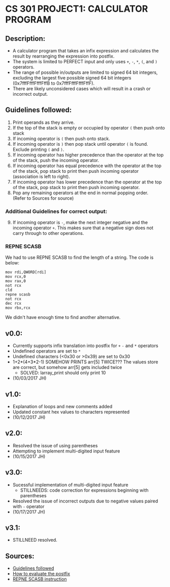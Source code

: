 # CS 301 PROJECT1: CALCULATOR PROGRAM

## Description: 	
- A calculator program that takes an infix expression and calculates the result by rearranging the expression into postfix. 
- The system is limited to PERFECT input and only uses `+`, `-`, `*`, `(`, and `)` operators.  
- The range of possible in/outputs are limited to signed 64 bit integers, excluding the largest five possible signed 64 bit integers (0x7fffFfffFfffFffB to 0x7fffFfffFfffFffF).
- There are likely unconsidered cases which will result in a crash or incorrect output.

## Guidelines followed:
1. Print operands as they arrive.
2. If the top of the stack is empty or occupied by operator `(` then push onto stack
3. If incoming operator is `(` then push onto stack.
4. If incoming operator is `)` then pop stack until operator `(` is found. Exclude printing `(` and `)`.
5. If incoming operator has higher precedence than the operator at the top of the stack, push the incoming operator.
6. If incoming operator has equal precedence with the operator at the top of the stack, pop stack to print then push incoming operator (association is left to right).
7. If incoming operator has lower precedence than the operator at the top of the stack, pop stack to print then push incoming operator.
8. Pop any remaining operators at the end in normal popping order.  
(Refer to Sources for source)

### Additional Guidelines for correct output:
9. If incoming operator is `-`, make the next integer negative and the incoming operator `+`. This makes sure that a negative sign does not carry through to other operations.

### REPNE SCASB
We had to use REPNE SCASB to find the length of a string. The code is below:
```
mov rdi,QWORD[rdi]
mov rcx,0
mov rax,0
not	rcx
cld
repne scasb
not	rcx
dec	rcx
mov rbx,rcx
```
We didn't have enough time to find another alternative.
## v0.0:
- Currently supports infix translation into postfix for `+` `-` and `*` operators
- Undefined operators are set to `*`
- Undefined characters (<0x30 or >0x39) are set to 0x30
- 1+2\*(4+3\*2-1) SOMEHOW PRINTS arr[5] TWICE??? The values store are correct, but somehow arr[5] gets included twice
	- SOLVED: larray_print should only print 10
- (10/03/2017 JH)

## v1.0:
- Explanation of loops and new comments added
- Updated constant hex values to characters represented
- (10/12/2017 JH)

## v2.0:
- Resolved the issue of using parentheses
- Attempting to implement multi-digited input feature
- (10/15/2017 JH)

## v3.0:
- Sucessful implementation of multi-digited input feature
	- STILLNEEDS: code correction for expressions beginning with parentheses
- Resolved the issue of incorrect outputs due to negative values paired with `-` operator
- (10/17/2017 JH)

## v3.1:
- STILLNEED resolved.

## Sources:
- [Guidelines followed](http://csis.pace.edu/~wolf/CS122/infix-postfix.htm)
- [How to evaluate the postfix](http://scriptasylum.com/tutorials/infix_postfix/algorithms/postfix-evaluation/)
- [REPNE SCASB instruction](https://www.csc.depauw.edu/~bhoward/asmtut/asmtut7.html)
